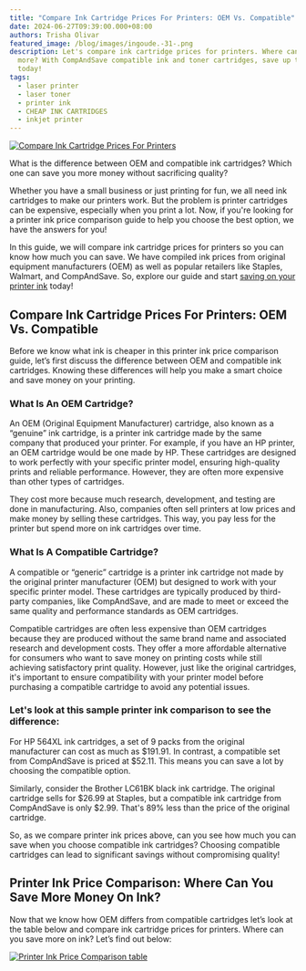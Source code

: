 ```yaml
---
title: "Compare Ink Cartridge Prices For Printers: OEM Vs. Compatible"
date: 2024-06-27T09:39:00.000+08:00
authors: Trisha Olivar
featured_image: /blog/images/ingoude.-31-.png
description: Let's compare ink cartridge prices for printers. Where can you save
  more? With CompAndSave compatible ink and toner cartridges, save up to 89%
  today!
tags:
  - laser printer
  - laser toner
  - printer ink
  - CHEAP INK CARTRIDGES
  - inkjet printer
---
```

[![Compare Ink Cartridge Prices For Printers](/blog/images/ingoude.-31-.png "Compare Ink Cartridge Prices For Printers")](/blog/images/ingoude.-31-.png)

What is the difference between OEM and compatible ink cartridges? Which one can save you more money without sacrificing quality?

Whether you have a small business or just printing for fun, we all need ink cartridges to make our printers work. But the problem is printer cartridges can be expensive, especially when you print a lot. Now, if you're looking for a printer ink price comparison guide to help you choose the best option, we have the answers for you!

In this guide, we will compare ink cartridge prices for printers so you can know how much you can save. We have compiled ink prices from original equipment manufacturers (OEM) as well as popular retailers like Staples, Walmart, and CompAndSave. So, explore our guide and start [saving on your printer ink](https://www.compandsave.com/top-10-tips-on-how-to-save-on-printer-ink) today!

## Compare Ink Cartridge Prices For Printers: OEM Vs. Compatible

Before we know what ink is cheaper in this printer ink price comparison guide, let’s first discuss the difference between OEM and compatible ink cartridges. Knowing these differences will help you make a smart choice and save money on your printing.

### What Is An OEM Cartridge?

An OEM (Original Equipment Manufacturer) cartridge, also known as a “genuine” ink cartridge, is a printer ink cartridge made by the same company that produced your printer. For example, if you have an HP printer, an OEM cartridge would be one made by HP. These cartridges are designed to work perfectly with your specific printer model, ensuring high-quality prints and reliable performance. However, they are often more expensive than other types of cartridges.

They cost more because much research, development, and testing are done in manufacturing. Also, companies often sell printers at low prices and make money by selling these cartridges. This way, you pay less for the printer but spend more on ink cartridges over time.

### What Is A Compatible Cartridge?

A compatible or “generic” cartridge is a printer ink cartridge not made by the original printer manufacturer (OEM) but designed to work with your specific printer model. These cartridges are typically produced by third-party companies, like CompAndSave, and are made to meet or exceed the same quality and performance standards as OEM cartridges.

Compatible cartridges are often less expensive than OEM cartridges because they are produced without the same brand name and associated research and development costs. They offer a more affordable alternative for consumers who want to save money on printing costs while still achieving satisfactory print quality. However, just like the original cartridges, it's important to ensure compatibility with your printer model before purchasing a compatible cartridge to avoid any potential issues.

### Let's look at this sample printer ink comparison to see the difference:

For HP 564XL ink cartridges, a set of 9 packs from the original manufacturer can cost as much as $191.91. In contrast, a compatible set from CompAndSave is priced at $52.11. This means you can save a lot by choosing the compatible option.

Similarly, consider the Brother LC61BK black ink cartridge. The original cartridge sells for $26.99 at Staples, but a compatible ink cartridge from CompAndSave is only $2.99. That's 89% less than the price of the original cartridge. 

So, as we compare printer ink prices above, can you see how much you can save when you choose compatible ink cartridges? Choosing compatible cartridges can lead to significant savings without compromising quality!

## Printer Ink Price Comparison: Where Can You Save More Money On Ink?

Now that we know how OEM differs from compatible cartridges let’s look at the table below and compare ink cartridge prices for printers. Where can you save more on ink? Let’s find out below: 

[![Printer Ink Price Comparison table](/blog/images/screenshot-2024-06-27-at-9.49.24 am.png "Printer Ink Price Comparison Table")](/blog/images/screenshot-2024-06-27-at-9.49.24 am.png)
